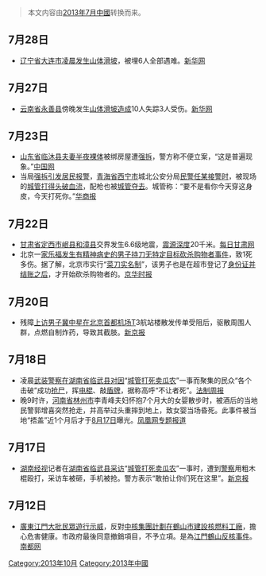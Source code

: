 > 本文内容由[2013年7月中國](https://zh.wikipedia.org/wiki/2013年7月中國)转换而来。


<noinclude></noinclude>

## 7月28日

  - [辽宁省](../Page/辽宁省.md "wikilink")[大连市凌晨发生](https://zh.wikipedia.org/wiki/大连市 "wikilink")[山体滑坡](https://zh.wikipedia.org/wiki/山体滑坡 "wikilink")，被埋6人全部遇难。[新华网](http://news.163.com/13/0728/09/94S2CLEV0001124J.html)

## 7月27日

  - [云南省](../Page/云南省.md "wikilink")[永善县](../Page/永善县.md "wikilink")傍晚发生[山体滑坡造成](https://zh.wikipedia.org/wiki/山体滑坡 "wikilink")10人失踪3人受伤。[新华网](http://news.163.com/13/0728/09/94S452LV0001124J.html)

## 7月23日

  - [山东省](https://zh.wikipedia.org/wiki/山东省 "wikilink")[临沐县夫妻半夜](https://zh.wikipedia.org/wiki/临沐县 "wikilink")[裸体](../Page/裸体.md "wikilink")被绑房屋遭[强拆](https://zh.wikipedia.org/wiki/强拆 "wikilink")，警方称不便立案，“这是普遍现象。”[中国网](http://news.qq.com/a/20130723/001154.htm)
  - 当局[强拆引发居民报警](https://zh.wikipedia.org/wiki/强拆 "wikilink")，[青海省](../Page/青海省.md "wikilink")[西宁市](../Page/西宁市.md "wikilink")城北公安分局[民警任某接警时](https://zh.wikipedia.org/wiki/民警 "wikilink")，被现场的[城管打得头破血流](https://zh.wikipedia.org/wiki/城管 "wikilink")，配枪也被[城管夺去](https://zh.wikipedia.org/wiki/城管 "wikilink")。城管称：“要不是看你今天穿这身皮，今天打死你。”[华商报](https://web.archive.org/web/20130728045159/http://news.163.com/13/0726/05/94MF9F7A00011229.html)

## 7月22日

  - [甘肃省](../Page/甘肃省.md "wikilink")[定西市](../Page/定西市.md "wikilink")[岷县和](https://zh.wikipedia.org/wiki/岷县 "wikilink")[漳县](../Page/漳县.md "wikilink")交界发生6.6级地震，[震源深度](https://zh.wikipedia.org/wiki/震源深度 "wikilink")20千米。[每日甘肃网](http://news.qq.com/a/20130722/004387.htm)
  - 北京一[家乐福发生有精神病史的男子持刀无特定目标砍杀购物者事件](https://zh.wikipedia.org/wiki/家乐福 "wikilink")，致1死多伤。据了解，北京市实行“[菜刀实名制](https://zh.wikipedia.org/wiki/菜刀实名制 "wikilink")”，该男子也是在超市登记了[身份证并结账之后](https://zh.wikipedia.org/wiki/身份证 "wikilink")，才开始砍杀购物者的。[京华时报](http://www.legaldaily.com.cn/index_article/content/2013-07/23/content_4690542_2.htm)

## 7月20日

  - 残障[上访男子](https://zh.wikipedia.org/wiki/上访 "wikilink")[冀中星在](https://zh.wikipedia.org/wiki/冀中星 "wikilink")[北京首都机场T](https://zh.wikipedia.org/wiki/北京首都机场 "wikilink")3航站楼散发传单受阻后，驱散周围人群，点燃自制炸药，导致其截肢。[新京报](https://web.archive.org/web/20130725062651/http://news.163.com/13/0722/02/94BS224700014AED.html)

## 7月18日

  - 凌晨[武装警察在](https://zh.wikipedia.org/wiki/武装警察 "wikilink")[湖南省](../Page/湖南省.md "wikilink")[临武县对因](https://zh.wikipedia.org/wiki/临武县 "wikilink")“[城管打死卖瓜农](../Page/2013年湖南临武群体事件.md "wikilink")”一事而聚集的民众“各个击破”成功[抢尸](https://zh.wikipedia.org/wiki/抢尸 "wikilink")，挥[电棍](https://zh.wikipedia.org/wiki/电棍 "wikilink")、敲[盾牌](https://zh.wikipedia.org/wiki/盾牌 "wikilink")，据称高呼“不让者死”。[法制周报](http://news.163.com/photoview/00AP0001/36369.html)
  - 晚9时许，[河南省](../Page/河南省.md "wikilink")[林州市](../Page/林州市.md "wikilink")李青峰夫妇怀抱7个月大的女婴散步时，被酒后的当地民警郭增喜突然抢走，并高举过头重摔到地上，致女婴当场昏死。此事件被当地“捂盖”近1个月后才于[8月17日](../Page/8月17日.md "wikilink")曝光。[凤凰网专题报道](http://news.ifeng.com/society/special/henanshuaiying/)

## 7月17日

  - [湖南经视](../Page/湖南经视.md "wikilink")记者在[湖南省](../Page/湖南省.md "wikilink")[临武县采访](https://zh.wikipedia.org/wiki/临武县 "wikilink")“[城管打死卖瓜农](../Page/2013年湖南临武群体事件.md "wikilink")”一事时，遭到[警察](../Page/警察.md "wikilink")用粗木棍殴打，采访车被砸，手机被抢。警方表示“敢拍让你们死在这里”。[新京报](http://news.qq.com/a/20130718/012930.htm)

## 7月12日

  - [廣東](https://zh.wikipedia.org/wiki/廣東 "wikilink")[江門大批民眾遊行示威](https://zh.wikipedia.org/wiki/江門 "wikilink")，反對[中核集團計劃在](https://zh.wikipedia.org/wiki/中核集團 "wikilink")[鶴山市建設核燃料工廠](https://zh.wikipedia.org/wiki/鶴山市 "wikilink")，擔心危害健康。市政府最後同意撤銷項目，不予立項。是為[江門鶴山反核事件](https://zh.wikipedia.org/wiki/江門鶴山反核事件 "wikilink")。[南都网](https://web.archive.org/web/20130716185021/http://ndgd.oeeee.com/html/201307/13/82692.html)

<noinclude> </noinclude>

[Category:2013年10月](https://zh.wikipedia.org/wiki/Category:2013年10月 "wikilink") [Category:2013年中國](https://zh.wikipedia.org/wiki/Category:2013年中國 "wikilink")